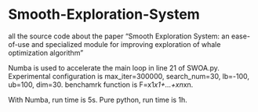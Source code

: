 # Smooth-Exploration-System
all the source code about the paper “Smooth Exploration System: an ease-of-use and specialized module for improving exploration of whale optimization algorithm”

Numba is used to accelerate the main loop in line 21 of SWOA.py. 
Experimental configuration is max_iter=300000, search_num=30, lb=-100, ub=100, dim=30.
benchamrk function is F=x1*x1+...+xn*xn.

With Numba, run time is 5s.
Pure python, run time is 1h.
